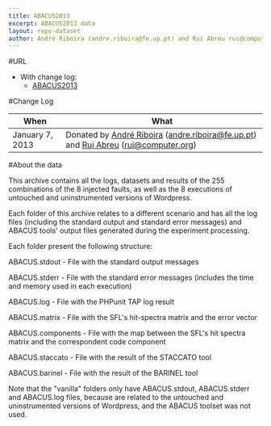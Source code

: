 ```yaml
---
title: ABACUS2013
excerpt: ABACUS2013 data
layout: repo-dataset
author: André Riboira (andre.riboira@fe.up.pt) and Rui Abreu rui@computer.org
---
```



#URL

  * With change log:
    * [ABACUS2013](https://terapromise.csc.ncsu.edu:8443/svn/repo/dump/ABACUS2013/)
    

#Change Log

When | What---- | ----
January 7, 2013 | Donated by [André Riboira](/repo/people/data-donors/promise3.html) (andre.riboira@fe.up.pt) and [Rui Abreu](/repo/people/data-donors/promise3.html) (rui@computer.org)

#About the data

This archive contains all the logs, datasets and results of the 255 combinations 
of the 8 injected faults, as well as the 8 executions of untouched and 
uninstrumented versions of Wordpress.

Each folder of this archive relates to a different scenario and has all the log 
files (including the standard output and standard error messages) and ABACUS 
tools' output files generated during the experiment processing.

Each folder present the following structure:

ABACUS.stdout     - File with the standard output messages

ABACUS.stderr     - File with the standard error messages (includes the time and memory used in each execution)

ABACUS.log        - File with the PHPunit TAP log result

ABACUS.matrix     - File with the SFL's hit-spectra matrix and the error vector

ABACUS.components - File with the map between the SFL's hit spectra matrix and the correspondent code component

ABACUS.staccato   - File with the result of the STACCATO tool

ABACUS.barinel    - File with the result of the BARINEL tool

Note that the "vanilla" folders only have ABACUS.stdout, ABACUS.stderr and 
ABACUS.log files, because are related to the untouched and uninstrumented 
versions of Wordpress, and the ABACUS toolset was not used.
